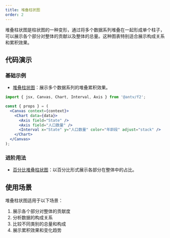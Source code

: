 ```yaml
---
title: 堆叠柱状图
order: 2
---
```


堆叠柱状图是柱状图的一种变形，通过将多个数据系列堆叠在一起形成单个柱子，可以展示各个部分对整体的贡献以及整体的总量。这种图表特别适合展示构成关系和累积效果。

## 代码演示

### 基础示例

- [堆叠柱状图](./demo/stack.jsx)：展示多个数据系列的堆叠累积效果。

```jsx
import { jsx, Canvas, Chart, Interval, Axis } from '@antv/f2';

const { props } = (
  <Canvas context={context}>
    <Chart data={data}>
      <Axis field="State" />
      <Axis field="人口数量" />
      <Interval x="State" y="人口数量" color="年龄段" adjust="stack" />
    </Chart>
  </Canvas>
);
```

### 进阶用法

- [百分比堆叠柱状图](./demo/percent.jsx)：以百分比形式展示各部分在整体中的占比。

## 使用场景

堆叠柱状图适用于以下场景：

1. 展示各个部分对整体的贡献度
2. 分析数据的构成关系
3. 比较不同类别的总量和构成
4. 展示累积效果和变化趋势
